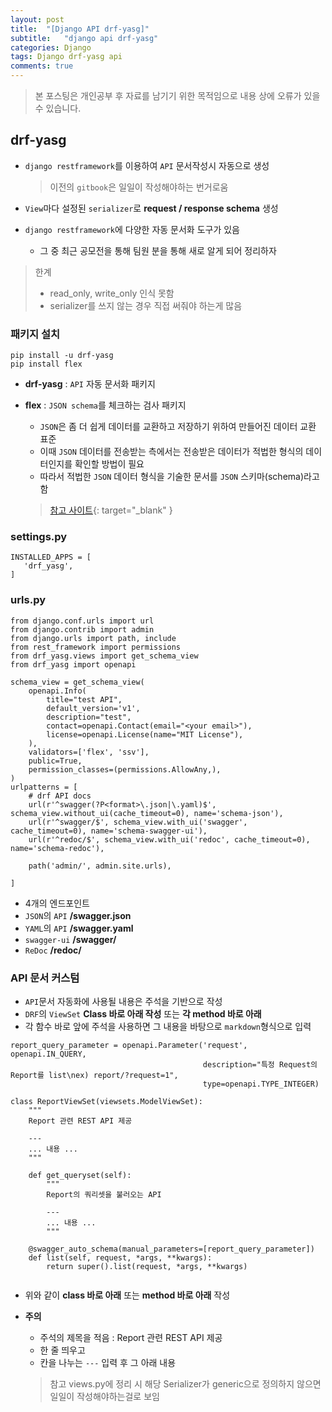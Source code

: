 ```yaml
---
layout: post
title:  "[Django API drf-yasg]"
subtitle:   "django api drf-yasg"
categories: Django
tags: Django drf-yasg api
comments: true
---
```

> 본 포스팅은 개인공부 후 자료를 남기기 위한 목적임으로 내용 상에 오류가 있을 수 있습니다.


## drf-yasg

- `django restframework`를 이용하여 `API` 문서작성시 자동으로 생성

	> 이전의 `gitbook`은 일일이 작성해야하는 번거로움

- `View`마다 설정된 `serializer`로 **request / response schema** 생성

- `django restframework`에 다양한 자동 문서화 도구가 있음
	- 그 중 최근 공모전을 통해 팀원 분을 통해 새로 알게 되어 정리하자

> 한계
>
> - read_only, write_only 인식 못함
> - serializer를 쓰지 않는 경우 직접 써줘야 하는게 많음

### 패키지 설치

```
pip install -u drf-yasg
pip install flex
```
- **drf-yasg** : `API` 자동 문서화 패키지
- **flex** :  `JSON schema`를 체크하는 검사 패키지
	- `JSON`은 좀 더 쉽게 데이터를 교환하고 저장하기 위하여 만들어진 데이터 교환 표준
	- 이때 `JSON` 데이터를 전송받는 측에서는 전송받은 데이터가 적법한 형식의 데이터인지를 확인할 방법이 필요
	- 따라서 적법한 `JSON` 데이터 형식을 기술한 문서를 `JSON` 스키마(schema)라고 함

	> [참고 사이트](http://tcpschool.com/json/json_schema_schema){: target="_blank" }

### settings.py

```
INSTALLED_APPS = [
   'drf_yasg',
]
```

### urls.py
```
from django.conf.urls import url
from django.contrib import admin
from django.urls import path, include
from rest_framework import permissions
from drf_yasg.views import get_schema_view
from drf_yasg import openapi

schema_view = get_schema_view(
    openapi.Info(
        title="test API",
        default_version='v1',
        description="test",
        contact=openapi.Contact(email="<your email>"),
        license=openapi.License(name="MIT License"),
    ),
    validators=['flex', 'ssv'],
    public=True,
    permission_classes=(permissions.AllowAny,),
)
urlpatterns = [
	# drf API docs
    url(r'^swagger(?P<format>\.json|\.yaml)$', schema_view.without_ui(cache_timeout=0), name='schema-json'),
    url(r'^swagger/$', schema_view.with_ui('swagger', cache_timeout=0), name='schema-swagger-ui'),
    url(r'^redoc/$', schema_view.with_ui('redoc', cache_timeout=0), name='schema-redoc'),

    path('admin/', admin.site.urls),

]
```
- 4개의 엔드포인트
 - `JSON`의 `API` **/swagger.json**
 - `YAML`의 `API` **/swagger.yaml**
 - `swagger-ui` **/swagger/**
 - `ReDoc` **/redoc/**

### API 문서 커스텀
- `API`문서 자동화에 사용될 내용은 주석을 기반으로 작성
- `DRF`의 `ViewSet` **Class 바로 아래 작성** 또는 **각 method 바로 아래**
- 각 함수 바로 앞에 주석을 사용하면 그 내용을 바탕으로 `markdown`형식으로 입력

```
report_query_parameter = openapi.Parameter('request', openapi.IN_QUERY,
                                           description="특정 Request의 Report를 list\nex) report/?request=1",
                                           type=openapi.TYPE_INTEGER)

class ReportViewSet(viewsets.ModelViewSet):
    """
    Report 관련 REST API 제공

    ---
    ... 내용 ...
    """

    def get_queryset(self):
		"""
		Report의 쿼리셋을 불러오는 API

		---
		... 내용 ...
		"""

    @swagger_auto_schema(manual_parameters=[report_query_parameter])
    def list(self, request, *args, **kwargs):
        return super().list(request, *args, **kwargs)


```
 - 위와 같이 **class 바로 아래** 또는 **method 바로 아래** 작성
 - **주의**
 	- 주석의 제목을 적음 : Report 관련 REST API 제공
 	- 한 줄 띄우고
 	- 칸을 나누는 `---` 입력 후 그 아래 내용

	> 참고 views.py에 정리 시 해당 Serializer가 generic으로 정의하지 않으면 일일이 작성해야하는걸로 보임
